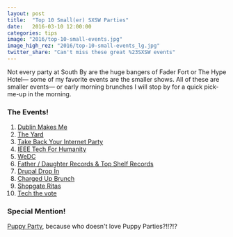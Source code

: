 ```yaml
---
layout: post
title:  "Top 10 Small(er) SXSW Parties"
date:   2016-03-10 12:00:00
categories: tips
image: "2016/top-10-small-events.jpg"
image_high_rez: "2016/top-10-small-events_lg.jpg"
twitter_share: "Can't miss these great %23SXSW events"
---
```


Not every party at South By are the huge bangers of Fader Fort or The Hype Hotel— some of my favorite events are the smaller shows. All of these are smaller events— or early morning brunches I will stop by for a quick pick-me-up in the morning.

### The Events!

1. [Dublin Makes Me](http://www.startupdublin.com/dublinmakesme/)
2. [The Yard](http://www.itstheyard.com/)
3. [Take Back Your Internet Party](https://www.goldenfrog.com/sxsw2016)
4. [IEEE Tech For Humanity](http://www.cvent.com/events/ieee-tech-for-humanity-official-sxsw-party-2016/event-summary-fcfd9489c2a54a739252ae5356e427ce.aspx)
5. [WeDC](http://wdcep.com/program/sxsw-2016/)
6. [Father / Daughter Records & Top Shelf Records](http://www.topshelfrecords.com/events/13241-father-daughter-records-topshelf-records-2016-sxsw-showcase)
7. [Drupal Drop In](https://www.eventbrite.com/e/drupal-drop-in-sxsw-2016-tickets-20698535878)
8. [Charged Up Brunch](https://chargedupbrunch.splashthat.com/)
9. [Shopgate Ritas](https://www.eventbrite.com/e/shopgate-sxsw-ritas-nachos-and-retail-tickets-21465513930?aff=ebrowse)
10. [Tech the vote](http://www.eventbrite.com/e/tech-the-vote-the-unofficial-tech-politics-party-at-sxsw-tickets-21830516663)

### Special Mention!

[Puppy Party](https://www.eventbrite.com/e/sxsw-puppy-party-registration-22468883034), because who doesn't love Puppy Parties?!!?!?
